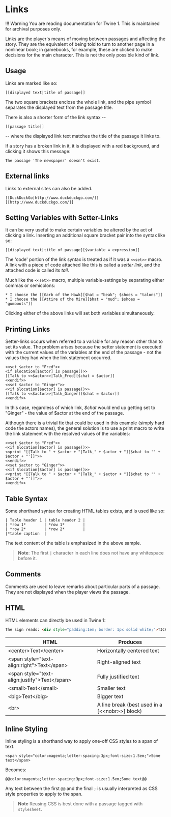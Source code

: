 # Links

!!! Warning
    You are reading documentation for Twine 1. This is maintained for archival purposes only.

Links are the player's means of moving between passages and affecting the story. They are the equivalent of being told to turn to another page in a nonlinear book; in gamebooks, for example, these are clicked to make decisions for the main character. This is not the only possible kind of link.

## Usage

Links are marked like so:

`[[displayed text|title of passage]]`

The two square brackets enclose the whole link, and the pipe symbol separates the displayed text from the passage title.

There is also a shorter form of the link syntax --

`[[passage title]]`

 -- where the displayed link text matches the title of the passage it links to.

If a story has a broken link in it, it is displayed with a red background, and clicking it shows this message:

`The passage 'The newspaper' doesn't exist.`

## External links

Links to external sites can also be added.

```twine1
[[DuckDuckGo|http://www.duckduckgo.com/]]
[[http://www.duckduckgo.com/]]
```

## Setting Variables with Setter-Links

It can be very useful to make certain variables be altered by the act of clicking a link. Inserting an additional square bracket pair into the syntax like so:

`[[displayed text|title of passage][$variable = expression]]`

The 'code' portion of the link syntax is treated as if it was a `<<set>>` macro. A link with a piece of code attached like this is called a *setter link*, and the attached code is called its *tail*.

Much like the `<<set>>` macro, multiple variable-settings by separating either commas or semicolons:

```twine1
* I choose the [[Garb of the Hawk][$hat = "beak"; $shoes = "talons"]]
* I choose the [[Attire of the Mire][$hat = "mud"; $shoes = "gumboots"]]
```

Clicking either of the above links will set both variables simultaneously.

## Printing Links

Setter-links occurs when referred to a variable for any reason other than to set its value. The problem arises because the setter statement is executed with the current values of the variables at the end of the passage - not the values they had when the link statement occurred.

```twine1
<<set $actor to "Fred">>
<if $location[$actor] is passage()>>
[[Talk to <<$actor>>|Talk_Fred][$chat = $actor]]
<<endif>>
<<set $actor to "Ginger">>
<<if $location[$actor] is passage()>>
[[Talk to <<$actor>>|Talk_Ginger][$chat = $actor]]
<<endif>>
```

In this case, regardless of which link, *$chat* would end up getting set to "Ginger" - the value of $actor at the end of the passage.

Although there is a trivial fix that could be used in this example (simply hard code the actors names), the general solution is to use a print macro to write the link statement with the resolved values of the variables:

```twine
<<set $actor to "Fred">>
<<if $location[$actor] is passage()>>
<<print "[[Talk to " + $actor + "|Talk_" + $actor + "][$chat to '" + $actor + "']]">>
<<endif>>
<<set $actor to "Ginger">>
<<if $location[$actor] is passage()>>
<<print "[[Talk to " + $actor + "|Talk_" + $actor + "][$chat to '" + $actor + "']]">>
<<endif>>
```

## Table Syntax

Some shorthand syntax for creating HTML tables exists, and is used like
so:

```twee
| Table header 1 | table header 2 |
| *row 1*        | *row 1*        |
| *row 2*        | *row 2*        |
|*table caption  |
```

The text content of the table is emphasized in the above sample.

> **Note**: The first `|` character in each line does not have any whitespace before it.

## Comments

Comments are used to leave remarks about particular parts of a passage.
They are not displayed when the player views the passage.

## HTML

HTML elements can directly be used in Twine 1:

```html
The sign reads: <div style="padding:1em; border: 1px solid white;">TICKTOCKERSON INSTITUTE OF TEMPORAL FREEZING</div> It hangs in midair, detached from the wall and tilted askew, as if some cosmic video watcher clicked the Pause button as it began to fall.
```

| HTML                       |                              Produces            |
|----------------------------|--------------------------------------------------|
|  \<center\>Text\</center\> |  Horizontally centered text                      |
|  \<span style=\"text-align:right\"\>Text\</span\>   |     Right-aligned text  |
|  \<span style=\"text-align:justify\"\>Text\</span\> |   Fully justified text  |
|  \<small\>Text\</small\>   | Smaller text                                     |
|  \<big\>Text\</big\>       | Bigger text                                      |
|  \<br\>                    | A line break (best used in a [\<\<nobr\>\>] block) |

## Inline Styling

Inline styling is a shorthand way to apply one-off CSS styles to a span
of text.

`<span style="color:magenta;letter-spacing:3px;font-size:1.5em;">Some text</span>`

Becomes:

`@@color:magenta;letter-spacing:3px;font-size:1.5em;Some text@@`

Any text between the first `@@` and the final `;` is usually interpreted
as CSS style properties to apply to the span.

> **Note** Reusing CSS is best done with a passage tagged with `stylesheet`.

